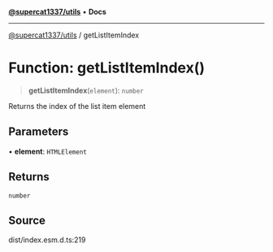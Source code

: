 [**@supercat1337/utils**](../README.md) • **Docs**

***

[@supercat1337/utils](../README.md) / getListItemIndex

# Function: getListItemIndex()

> **getListItemIndex**(`element`): `number`

Returns the index of the list item element

## Parameters

• **element**: `HTMLElement`

## Returns

`number`

## Source

dist/index.esm.d.ts:219
